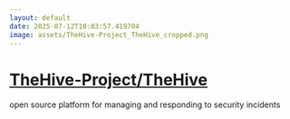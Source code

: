 ```yaml
---
layout: default
date: 2025-07-12T10:03:57.419704
image: assets/TheHive-Project_TheHive_cropped.png
---
```


# [TheHive-Project/TheHive](https://github.com/TheHive-Project/TheHive)

open source platform for managing and responding to security incidents

